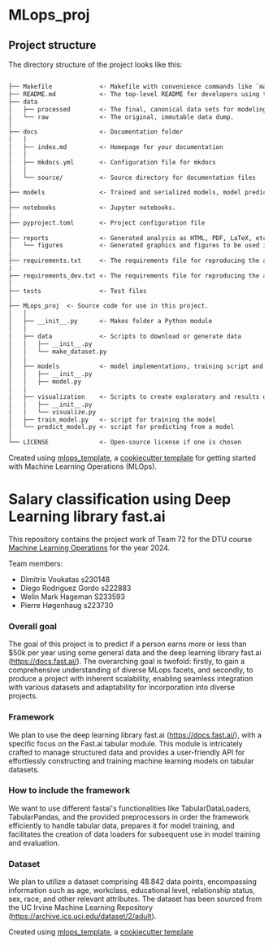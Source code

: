 # MLops_proj

## Project structure

The directory structure of the project looks like this:

```txt

├── Makefile             <- Makefile with convenience commands like `make data` or `make train`
├── README.md            <- The top-level README for developers using this project.
├── data
│   ├── processed        <- The final, canonical data sets for modeling.
│   └── raw              <- The original, immutable data dump.
│
├── docs                 <- Documentation folder
│   │
│   ├── index.md         <- Homepage for your documentation
│   │
│   ├── mkdocs.yml       <- Configuration file for mkdocs
│   │
│   └── source/          <- Source directory for documentation files
│
├── models               <- Trained and serialized models, model predictions, or model summaries
│
├── notebooks            <- Jupyter notebooks.
│
├── pyproject.toml       <- Project configuration file
│
├── reports              <- Generated analysis as HTML, PDF, LaTeX, etc.
│   └── figures          <- Generated graphics and figures to be used in reporting
│
├── requirements.txt     <- The requirements file for reproducing the analysis environment
|
├── requirements_dev.txt <- The requirements file for reproducing the analysis environment
│
├── tests                <- Test files
│
├── MLops_proj  <- Source code for use in this project.
│   │
│   ├── __init__.py      <- Makes folder a Python module
│   │
│   ├── data             <- Scripts to download or generate data
│   │   ├── __init__.py
│   │   └── make_dataset.py
│   │
│   ├── models           <- model implementations, training script and prediction script
│   │   ├── __init__.py
│   │   ├── model.py
│   │
│   ├── visualization    <- Scripts to create exploratory and results oriented visualizations
│   │   ├── __init__.py
│   │   └── visualize.py
│   ├── train_model.py   <- script for training the model
│   └── predict_model.py <- script for predicting from a model
│
└── LICENSE              <- Open-source license if one is chosen
```

Created using [mlops_template](https://github.com/SkafteNicki/mlops_template),
a [cookiecutter template](https://github.com/cookiecutter/cookiecutter) for getting
started with Machine Learning Operations (MLOps).



Salary classification using Deep Learning library fast.ai
==============================

This repository contains the project work of Team 72 for the DTU course [Machine Learning Operations](https://kurser.dtu.dk/course/02476) for the year 2024.

Team members:

- Dimitris Voukatas s230148
- Diego Rodriguez Gordo s222883
- Welin Mark Hageman S233593
- Pierre Høgenhaug s223730

### Overall goal
The goal of this project is to predict if a person earns more or less than $50k per year using some general data and the deep learning library fast.ai (https://docs.fast.ai/). The overarching goal is twofold: firstly, to gain a comprehensive understanding of diverse MLops facets, and secondly, to produce a project with inherent scalability, enabling seamless integration with various datasets and adaptability for incorporation into diverse projects.

### Framework
We plan to use the deep learning library fast.ai (https://docs.fast.ai/), with a specific focus on the Fast.ai tabular module. This module is intricately crafted to manage structured data and provides a user-friendly API for effortlessly constructing and training machine learning models on tabular datasets.

### How to include the framework
We want to use different fastai's functionalities like TabularDataLoaders, TabularPandas, and the provided preprocessors in order the framework efficiently to handle tabular data, prepares it for model training, and facilitates the creation of data loaders for subsequent use in model training and evaluation.

### Dataset
We plan to utilize a dataset comprising 48.842 data points, encompassing information such as age, workclass, educational level, relationship status, sex, race, and other relevant attributes. The dataset has been sourced from the UC Irvine Machine Learning Repository (https://archive.ics.uci.edu/dataset/2/adult).


Created using [mlops_template](https://github.com/SkafteNicki/mlops_template),
a [cookiecutter template](https://github.com/cookiecutter/cookiecutter) 

